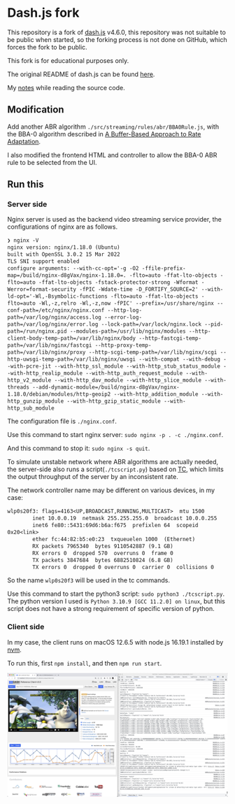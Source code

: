 # Dash.js fork

This repository is a fork of [dash.js](https://github.com/Dash-Industry-Forum/dash.js) v4.6.0,
this repository was not suitable to be public when started,
so the forking process is not done on GitHub, which forces the fork to be public.

This fork is for educational purposes only.

The original README of dash.js can be found [here](./original_README.md).

My [notes](./NOTES.md) while reading the source code.

## Modification

Add another ABR algorithm `./src/streaming/rules/abr/BBA0Rule.js`, with the BBA-0 algorithm described
in [A Buffer-Based Approach to Rate Adaptation](https://web.stanford.edu/class/cs244/papers/sigcomm2014-video.pdf).

I also modified the frontend HTML and controller to allow the BBA-0 ABR rule to be selected from the UI.

## Run this

### Server side

Nginx server is used as the backend video streaming service provider, the configurations of nginx are as follows.

```
❯ nginx -V
nginx version: nginx/1.18.0 (Ubuntu)
built with OpenSSL 3.0.2 15 Mar 2022
TLS SNI support enabled
configure arguments: --with-cc-opt='-g -O2 -ffile-prefix-map=/build/nginx-d8gVax/nginx-1.18.0=. -flto=auto -ffat-lto-objects -flto=auto -ffat-lto-objects -fstack-protector-strong -Wformat -Werror=format-security -fPIC -Wdate-time -D_FORTIFY_SOURCE=2' --with-ld-opt='-Wl,-Bsymbolic-functions -flto=auto -ffat-lto-objects -flto=auto -Wl,-z,relro -Wl,-z,now -fPIC' --prefix=/usr/share/nginx --conf-path=/etc/nginx/nginx.conf --http-log-path=/var/log/nginx/access.log --error-log-path=/var/log/nginx/error.log --lock-path=/var/lock/nginx.lock --pid-path=/run/nginx.pid --modules-path=/usr/lib/nginx/modules --http-client-body-temp-path=/var/lib/nginx/body --http-fastcgi-temp-path=/var/lib/nginx/fastcgi --http-proxy-temp-path=/var/lib/nginx/proxy --http-scgi-temp-path=/var/lib/nginx/scgi --http-uwsgi-temp-path=/var/lib/nginx/uwsgi --with-compat --with-debug --with-pcre-jit --with-http_ssl_module --with-http_stub_status_module --with-http_realip_module --with-http_auth_request_module --with-http_v2_module --with-http_dav_module --with-http_slice_module --with-threads --add-dynamic-module=/build/nginx-d8gVax/nginx-1.18.0/debian/modules/http-geoip2 --with-http_addition_module --with-http_gunzip_module --with-http_gzip_static_module --with-http_sub_module
```

The configuration file is `./nginx.conf`.

Use this command to start nginx server: `sudo nginx -p . -c ./nginx.conf`.

And this command to stop it: `sudo nginx -s quit`.

To simulate unstable network where ABR algorithms are actually needed,
the server-side also runs a script(`./tcscript.py`) based on [TC](https://man7.org/linux/man-pages/man8/tc.8.html),
which limits the output throughput of the server by an inconsistent rate.

The network controller name may be different on various devices, in my case:

```
wlp0s20f3: flags=4163<UP,BROADCAST,RUNNING,MULTICAST>  mtu 1500
        inet 10.0.0.19  netmask 255.255.255.0  broadcast 10.0.0.255
        inet6 fe80::5431:69d6:b6a:f675  prefixlen 64  scopeid 0x20<link>
        ether fc:44:82:b5:e0:23  txqueuelen 1000  (Ethernet)
        RX packets 7965340  bytes 9110542887 (9.1 GB)
        RX errors 0  dropped 570  overruns 0  frame 0
        TX packets 3847684  bytes 6882510824 (6.8 GB)
        TX errors 0  dropped 0 overruns 0  carrier 0  collisions 0
```

So the name `wlp0s20f3` will be used in the tc commands.

Use this command to start the python3 script: `sudo python3 ./tcscript.py`.
The python version I used is `Python 3.10.9 [GCC 11.2.0] on linux`,
but this script does not have a strong requirement of specific version of python.

### Client side

In my case, the client runs on macOS 12.6.5
with node.js 16.19.1 installed by [nvm](https://github.com/nvm-sh/nvm).

To run this, first `npm install`, and then `npm run start`.

![run demo](./README.assets/demo.jpg)

